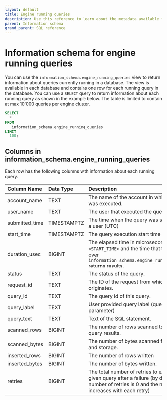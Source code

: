 ```yaml
---
layout: default
title: Engine running queries
description: Use this reference to learn about the metadata available for running queries in Firebolt using the information schema.
parent: Information schema
grand_parent: SQL reference
---
```


# Information schema for engine running queries

You can use the `information_schema.engine_running_queries` view to return information about queries currently running in a database. The view is available in each database and contains one row for each running query in the database. You can use a `SELECT` query to return information about each running query as shown in the example below.
The table is limited to contain at max 10'000 queries per engine cluster.

```sql
SELECT
  *
FROM
   information_schema.engine_running_queries
LIMIT
  100;
```

## Columns in information_schema.engine_running_queries

Each row has the following columns with information about each running query.

| Column Name    | Data Type   | Description                                                                                                                                            |
|:---------------|:------------|:-------------------------------------------------------------------------------------------------------------------------------------------------------|
| account_name   | TEXT        | The name of the account in which the query was executed.                                                                                               |
| user_name      | TEXT        | The user that executed the query                                                                                                                       |
| submitted_time | TIMESTAMPTZ | The time when the query was submitted by a user (UTC)                                                                                                  |
| start_time     | TIMESTAMPTZ | The query execution start time (UTC).                                                                                                                  |
| duration_usec  | BIGINT      | The elapsed time in microseconds between `<START_TIME>` and the time that the query over `information_schema.engine_running_queries` returns results.  |
| status         | TEXT        | The status of the query.                                                                                                                               |
| request_id     | TEXT        | The ID of the request from which the query originates.                                                                                                 |
| query_id       | TEXT        | The query id of this query.                                                                                                                            |
| query_label    | TEXT        | User provided query label (query_label parameter)                                                                                                      |
| query_text     | TEXT        | Text of the SQL statement.                                                                                                                             |
| scanned_rows   | BIGINT      | The number of rows scanned to return query results.                                                                                                    |
| scanned_bytes  | BIGINT      | The number of bytes scanned from cache and storage.                                                                                                    |
| inserted_rows  | BIGINT      | The number of rows written                                                                                                                             |
| inserted_bytes | BIGINT      | The number of bytes written.                                                                                                                           |
| retries        | BIGINT      | The total number of retries to execute a given query after a failure (by default, the number of retries is 0 and the number increases with each retry) |
